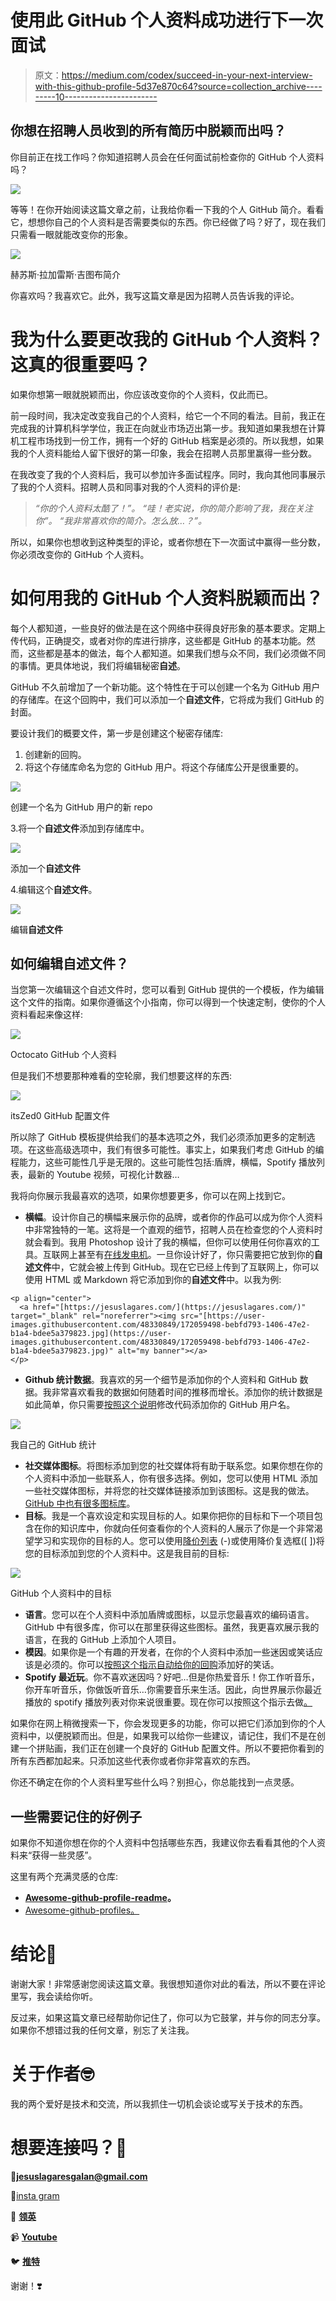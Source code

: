 # 使用此 GitHub 个人资料成功进行下一次面试

> 原文：<https://medium.com/codex/succeed-in-your-next-interview-with-this-github-profile-5d37e870c64?source=collection_archive---------10----------------------->

## 你想在招聘人员收到的所有简历中脱颖而出吗？

你目前正在找工作吗？你知道招聘人员会在任何面试前检查你的 GitHub 个人资料吗？

![](img/6dc4c0ec53ab59d343285842c60e376a.png)

等等！在你开始阅读这篇文章之前，让我给你看一下我的个人 GitHub 简介。看看它，想想你自己的个人资料是否需要类似的东西。你已经做了吗？好了，现在我们只需看一眼就能改变你的形象。

![](img/38dd0adaa49eb72bae3dbea9f506e396.png)

赫苏斯·拉加雷斯·吉图布简介

你喜欢吗？我喜欢它。此外，我写这篇文章是因为招聘人员告诉我的评论。

# 我为什么要更改我的 GitHub 个人资料？这真的很重要吗？

如果你想第一眼就脱颖而出，你应该改变你的个人资料，仅此而已。

前一段时间，我决定改变我自己的个人资料，给它一个不同的看法。目前，我正在完成我的计算机科学学位，我正在向就业市场迈出第一步。我知道如果我想在计算机工程市场找到一份工作，拥有一个好的 GitHub 档案是必须的。所以我想，如果我的个人资料能给人留下很好的第一印象，我会在招聘人员那里赢得一些分数。

在我改变了我的个人资料后，我可以参加许多面试程序。同时，我向其他同事展示了我的个人资料。招聘人员和同事对我的个人资料的评价是:

> *“你的个人资料太酷了！”。
> “哇！老实说，你的简介影响了我，我在关注你”。
> “我非常喜欢你的简介。怎么放…？”。*

所以，如果你也想收到这种类型的评论，或者你想在下一次面试中赢得一些分数，你必须改变你的 GitHub 个人资料。

# 如何用我的 GitHub 个人资料脱颖而出？

每个人都知道，一些良好的做法是在这个网络中获得良好形象的基本要求。定期上传代码，正确提交，或者对你的库进行排序，这些都是 GitHub 的基本功能。然而，这些都是基本的做法，每个人都知道。如果我们想与众不同，我们必须做不同的事情。更具体地说，我们将编辑秘密**自述**。

GitHub 不久前增加了一个新功能。这个特性在于可以创建一个名为 GitHub 用户的存储库。在这个回购中，我们可以添加一个**自述文件**，它将成为我们 GitHub 的封面。

要设计我们的概要文件，第一步是创建这个秘密存储库:

1.  创建新的回购。
2.  将这个存储库命名为您的 GitHub 用户。将这个存储库公开是很重要的。

![](img/bedc3a362059057a366d8b477de9659c.png)

创建一个名为 GitHub 用户的新 repo

3.将一个**自述文件**添加到存储库中。

![](img/a623696fb9f6e7ca70730926b624c4f6.png)

添加一个**自述文件**

4.编辑这个**自述文件**。

![](img/e65c17606cc85e045b930396e66f57ba.png)

编辑**自述文件**

## 如何编辑自述文件？

当您第一次编辑这个自述文件时，您可以看到 GitHub 提供的一个模板，作为编辑这个文件的指南。如果你遵循这个小指南，你可以得到一个快速定制，使你的个人资料看起来像这样:

![](img/446d4b5145edbd1654d3b91555f7a4b7.png)

Octocato GitHub 个人资料

但是我们不想要那种难看的空轮廓，我们想要这样的东西:

![](img/f0fc1f7f75c2a44fdd503d413ac1021c.png)

itsZed0 GitHub 配置文件

所以除了 GitHub 模板提供给我们的基本选项之外，我们必须添加更多的定制选项。在这些高级选项中，我们有很多可能性。事实上，如果我们考虑 GitHub 的编程能力，这些可能性几乎是无限的。这些可能性包括:盾牌，横幅，Spotify 播放列表，最新的 Youtube 视频，可视化计数器…

我将向你展示我最喜欢的选项，如果你想要更多，你可以在网上找到它。

*   **横幅**。设计你自己的横幅来展示你的品牌，或者你的作品可以成为你个人资料中非常独特的一笔。这将是一个直观的细节，招聘人员在检查您的个人资料时就会看到。我用 Photoshop 设计了我的横幅，但你可以使用任何你喜欢的工具。互联网上甚至有[在线发电机](https://liyasthomas.github.io/banner/)。一旦你设计好了，你只需要把它放到你的**自述文件**中，它就会被上传到 GitHub。现在它已经上传到了互联网上，你可以使用 HTML 或 Markdown 将它添加到你的**自述文件**中。以我为例:

```
<p align="center">
  <a href="[https://jesuslagares.com/](https://jesuslagares.com/)" target="_blank" rel="noreferrer"><img src="[https://user-images.githubusercontent.com/48330849/172059498-bebfd793-1406-47e2-b1a4-bdee5a379823.jpg](https://user-images.githubusercontent.com/48330849/172059498-bebfd793-1406-47e2-b1a4-bdee5a379823.jpg)" alt="my banner"></a>
</p>
```

*   **Github 统计数据**。我喜欢的另一个细节是添加你的个人资料和 GitHub 数据。我非常喜欢看我的数据如何随着时间的推移而增长。添加你的统计数据是如此简单，你只需要[按照这个说明](https://github.com/anuraghazra/github-readme-stats)修改代码添加你的 GitHub 用户名。

![](img/a6c47424e6c183b45fe7eb80db64ca9f.png)

我自己的 GitHub 统计

*   **社交媒体图标**。将图标添加到您的社交媒体将有助于联系您。如果你想在你的个人资料中添加一些联系人，你有很多选择。例如，您可以使用 HTML 添加一些社交媒体图标，并将您的社交媒体链接添加到该图标。这是我的做法。[GitHub 中也有很多图标库](https://github.com/topics/social-media-icons)。
*   **目标**。我是一个喜欢设定和实现目标的人。如果你把你的目标和下一个项目包含在你的知识库中，你就向任何查看你的个人资料的人展示了你是一个非常渴望学习和实现你的目标的人。您可以使用[降价列表](https://www.markdownguide.org/basic-syntax/) (-)或使用降价复选框([ ])将您的目标添加到您的个人资料中。这是我目前的目标:

![](img/84f03ca6dd4413b0eed24af6936ee912.png)

GitHub 个人资料中的目标

*   **语言**。您可以在个人资料中添加盾牌或图标，以显示您最喜欢的编码语言。GitHub 中有很多库，你可以在那里获得这些图标。虽然，我更喜欢展示我的语言，在我的 GitHub 上添加个人项目。
*   **模因**。如果你是一个有趣的开发者，在你的个人资料中添加一些迷因或笑话应该是必须的。你可以[按照这个指示自动给你的回购](https://github.com/ABSphreak/readme-jokes)添加好的笑话。
*   **Spotify 最近玩**。你不喜欢迷因吗？好吧…但是你热爱音乐！你工作听音乐，你开车听音乐，你做饭听音乐…你需要音乐来生活。因此，向世界展示你最近播放的 spotify 播放列表对你来说很重要。现在你可以按照这个指示去做[。](https://github.com/JeffreyCA/spotify-recently-played-readme)

如果你在网上稍微搜索一下，你会发现更多的功能，你可以把它们添加到你的个人资料中，以便脱颖而出。但是，如果我可以给你一些建议，请记住，我们不是在创建一个拼贴画，我们正在创建一个良好的 GitHub 配置文件。所以不要把你看到的所有东西都加起来。只添加这些代表你或者你非常喜欢的东西。

你还不确定在你的个人资料里写些什么吗？别担心，你总能找到一点灵感。

## 一些需要记住的好例子

如果你不知道你想在你的个人资料中包括哪些东西，我建议你去看看其他的个人资料来“获得一些灵感”。

这里有两个充满灵感的仓库:

*   [**Awesome-github-profile-readme**](https://github.com/abhisheknaiidu/awesome-github-profile-readme#github-actions-)**。**
*   [Awesome-github-profiles。](https://github.com/EddieHubCommunity/awesome-github-profiles)

# 结论👋

谢谢大家！非常感谢您阅读这篇文章。我很想知道你对此的看法，所以不要在评论里写，我会读给你听。

反过来，如果这篇文章已经帮助你记住了，你可以为它鼓掌，并与你的同志分享。如果你不想错过我的任何文章，别忘了关注我。

# 关于作者🤓

我的两个爱好是技术和交流，所以我抓住一切机会谈论或写关于技术的东西。

# 想要连接吗？📲

📩**jesuslagaresgalan@gmail.com**

📸[insta gram](https://instagram.com/jesuslagares_)

💼 [**领英**](https://www.linkedin.com/in/jesus-lagares/)

📹 [**Youtube**](https://www.youtube.com/c/Jes%C3%BAsLagares)

🐦 [**推特**](https://twitter.com/jesuslagares_)

谢谢！❣️